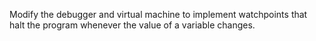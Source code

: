 Modify the debugger and virtual machine to implement <span g="watchpoint">watchpoints</span>
that halt the program whenever the value of a variable changes.
